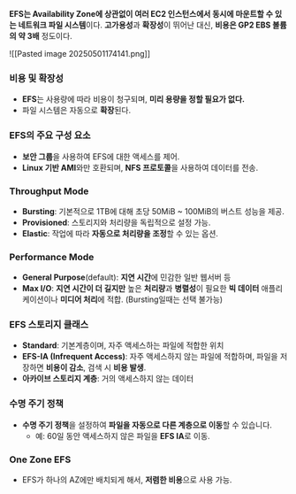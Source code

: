 
**EFS는 Availability Zone에 상관없이 여러 EC2 인스턴스에서 동시에 마운트할 수 있는 네트워크 파일 시스템**이다. **고가용성**과 **확장성**이 뛰어난 대신, **비용은 GP2 EBS 볼륨의 약 3배** 정도이다.

![[Pasted image 20250501174141.png]]

### 비용 및 확장성

- **EFS**는 사용량에 따라 비용이 청구되며, **미리 용량을 정할 필요가 없다.**
- 파일 시스템은 자동으로 **확장**된다.

### EFS의 주요 구성 요소

- **보안 그룹**을 사용하여 EFS에 대한 액세스를 제어.
- **Linux 기반 AMI**와만 호환되며, **NFS 프로토콜**을 사용하여 데이터를 전송.
### Throughput Mode

- **Bursting**: 기본적으로 1TB에 대해 초당 50MiB ~ 100MiB의 버스트 성능을 제공.
- **Provisioned**: 스토리지와 처리량을 독립적으로 설정 가능.
- **Elastic**: 작업에 따라 **자동으로 처리량을 조정**할 수 있는 옵션.
### Performance Mode

- **General Purpose**(default): **지연 시간**에 민감한 일반 웹서버 등
- **Max I/O**: **지연 시간이 더 길지만** 높은 **처리량**과 **병렬성**이 필요한 **빅 데이터** 애플리케이션이나 **미디어 처리**에 적합. (Bursting일때는 선택 불가능)

### EFS 스토리지 클래스

- **Standard**: 기본계층이며, 자주 액세스하는 파일에 적합한 위치
- **EFS-IA (Infrequent Access)**: 자주 액세스하지 않는 파일에 적합하며, 파일을 저장하면 **비용이 감소**, 검색 시 **비용 발생**.
- **아카이브 스토리지 계층**: 거의 액세스하지 않는 데이터

### 수명 주기 정책

- **수명 주기 정책**을 설정하여 **파일을 자동으로 다른 계층으로 이동**할 수 있습니다.
	- 예: 60일 동안 액세스하지 않은 파일을 **EFS IA**로 이동.

### One Zone EFS
- EFS가 하나의 AZ에만 배치되게 해서, **저렴한 비용**으로 사용 가능. 
